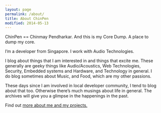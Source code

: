 ```yaml
---
layout: page
permalink: /about/
title: About ChinPen
modified: 2014-05-13
---
```


ChinPen == Chinmay Pendharkar. And this is my Core Dump. A place to dump my core.

I’m a developer from Singapore. I work with Audio Technologies.

I blog about things that I am interested in and things that excite me. These generally are geeky things like Audio/Acoustics, Web Technologies, Security, Embedded systems and Hardware, and Technology in general. I do blog sometimes about Music, and Food, which are my other passions.

These days since I am involved in local developer community, I tend to blog about that too. Otherwise there’s much musings about life in general. The archives will give you a glimpse in the happenings in the past.

Find out <a href="http://chinpen.net/">more about me and my projects.</a>

